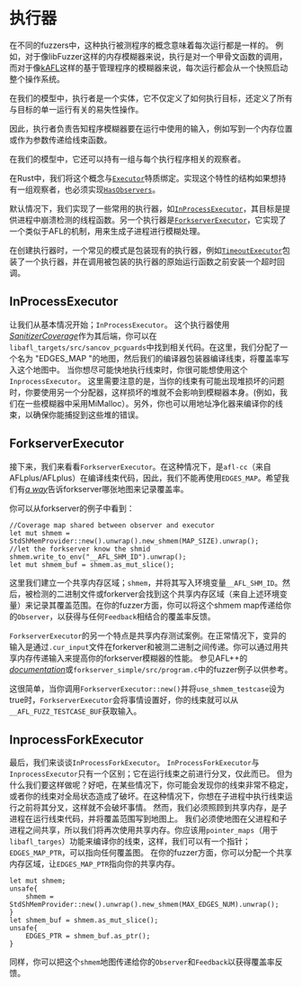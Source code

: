 # 执行器

在不同的fuzzers中，这种执行被测程序的概念意味着每次运行都是一样的。
例如，对于像libFuzzer这样的内存模糊器来说，执行是对一个甲骨文函数的调用，而对于像[kAFL](https://github.com/IntelLabs/kAFL)这样的基于管理程序的模糊器来说，每次运行都会从一个快照启动整个操作系统。

在我们的模型中，执行者是一个实体，它不仅定义了如何执行目标，还定义了所有与目标的单一运行有关的易失性操作。

因此，执行者负责告知程序模糊器要在运行中使用的输入，例如写到一个内存位置或作为参数传递给线束函数。

在我们的模型中，它还可以持有一组与每个执行程序相关的观察者。

在Rust中，我们将这个概念与[`Executor`](https://docs.rs/libafl/0/libafl/executors/trait.Executor.html)特质绑定。实现这个特性的结构如果想持有一组观察者，也必须实现[`HasObservers`](https://docs.rs/libafl/0/libafl/executors/trait.HasObservers.html)。

默认情况下，我们实现了一些常用的执行器，如[`InProcessExecutor`](https://docs.rs/libafl/0/libafl/executors/inprocess/struct.InProcessExecutor.html)，其目标是提供进程中崩溃检测的线程函数。另一个执行器是[`ForkserverExecutor`](https://docs.rs/libafl/0/libafl/executors/forkserver/struct.ForkserverExecutor.html)，它实现了一个类似于AFL的机制，用来生成子进程进行模糊处理。

在创建执行器时，一个常见的模式是包装现有的执行器，例如[`TimeoutExecutor`](https://docs.rs/libafl/0.6.1/libafl/executors/timeout/struct.TimeoutExecutor.html)包装了一个执行器，并在调用被包装的执行器的原始运行函数之前安装一个超时回调。

## InProcessExecutor

让我们从基本情况开始；`InProcessExecutor`。
这个执行器使用[_SanitizerCoverage_](https://clang.llvm.org/docs/SanitizerCoverage.html)作为其后端，你可以在`libafl_targets/src/sancov_pcguards`中找到相关代码。在这里，我们分配了一个名为 "EDGES_MAP "的地图，然后我们的编译器包装器编译线束，将覆盖率写入这个地图中。
当你想尽可能快地执行线束时，你很可能想使用这个`InprocessExecutor`。 
 这里需要注意的是，当你的线束有可能出现堆损坏的问题时，你要使用另一个分配器，这样损坏的堆就不会影响到模糊器本身。(例如，我们在一些模糊器中采用MiMalloc）。另外，你也可以用地址净化器来编译你的线束，以确保你能捕捉到这些堆的错误。

## ForkserverExecutor

接下来，我们来看看`ForkserverExecutor`。在这种情况下，是`afl-cc`（来自AFLplus/AFLplus）在编译线束代码，因此，我们不能再使用`EDGES_MAP`。希望我们有[_a way_](https://github.com/AFLplusplus/AFLplusplus/blob/2e15661f184c77ac1fbb6f868c894e946cbb7f17/instrumentation/afl-compiler-rt.o.c#L270)告诉forkserver哪张地图来记录覆盖率。

你可以从forkserver的例子中看到：

```rust,ignore
//Coverage map shared between observer and executor
let mut shmem = StdShMemProvider::new().unwrap().new_shmem(MAP_SIZE).unwrap();
//let the forkserver know the shmid
shmem.write_to_env("__AFL_SHM_ID").unwrap();
let mut shmem_buf = shmem.as_mut_slice();
```

这里我们建立一个共享内存区域；`shmem`，并将其写入环境变量`__AFL_SHM_ID`。然后，被检测的二进制文件或forkerver会找到这个共享内存区域（来自上述环境变量）来记录其覆盖范围。在你的fuzzer方面，你可以将这个shmem map传递给你的`Observer`，以获得与任何`Feedback`相结合的覆盖率反馈。

`ForkserverExecutor`的另一个特点是共享内存测试案例。在正常情况下，变异的输入是通过`.cur_input`文件在forkerver和被测二进制之间传递。你可以通过用共享内存传递输入来提高你的forkserver模糊器的性能。
参见AFL++的[_documentation_](https://github.com/AFLplusplus/AFLplusplus/blob/stable/instrumentation/README.persistent_mode.md#5-shared-memory-fuzzing)或`forkserver_simple/src/program.c`中的fuzzer例子以供参考。 

这很简单，当你调用`ForkserverExecutor::new()`并将`use_shmem_testcase`设为true时，`ForkserverExecutor`会将事情设置好，你的线束就可以从`__AFL_FUZZ_TESTCASE_BUF`获取输入。

## InprocessForkExecutor

最后，我们来谈谈`InProcessForkExecutor`。
`InProcessForkExecutor`与`InprocessExecutor`只有一个区别；它在运行线束之前进行分叉，仅此而已。 
但为什么我们要这样做呢？好吧，在某些情况下，你可能会发现你的线束非常不稳定，或者你的线束对全局状态造成了破坏。在这种情况下，你想在子进程中执行线束运行之前将其分叉，这样就不会破坏事情。 
然而，我们必须照顾到共享内存，是子进程在运行线束代码，并将覆盖范围写到地图上。 
我们必须使地图在父进程和子进程之间共享，所以我们将再次使用共享内存。你应该用`pointer_maps`（用于`libafl_targes`）功能来编译你的线束，这样，我们可以有一个指针；`EDGES_MAP_PTR`，可以指向任何覆盖图。
在你的fuzzer方面，你可以分配一个共享内存区域，让`EDGES_MAP_PTR`指向你的共享内存。

```rust,ignore
let mut shmem;
unsafe{
    shmem = StdShMemProvider::new().unwrap().new_shmem(MAX_EDGES_NUM).unwrap();
}
let shmem_buf = shmem.as_mut_slice();
unsafe{
    EDGES_PTR = shmem_buf.as_ptr();
}
```

同样，你可以把这个`shmem`地图传递给你的`Observer`和`Feedback`以获得覆盖率反馈。
